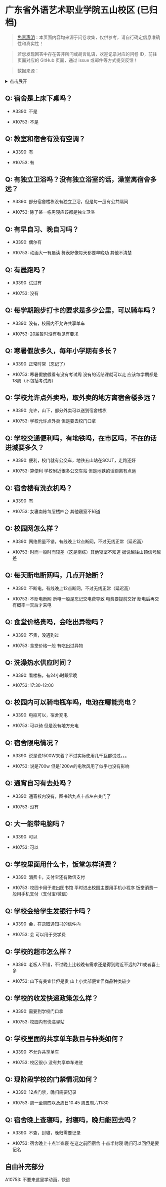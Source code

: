 # 广东省外语艺术职业学院五山校区 (已归档)

> [免责声明](https://colleges.chat/#_3)：本页面内容均来源于问卷收集，仅供参考，请自行确定信息准确性和真实性！

> 若您发现回答中存在答非所问或胡言乱语，欢迎记录对应的问卷 ID，前往页面对应的 GitHub 页面，通过 issue 或邮件等方式提交反馈！

> 数据来源：

<details><summary>点击展开</summary>
<ul>
<li>A3390: 匿名 (2021 年 06 月)</li>
<li>A10753: 匿名 (2022 年 06 月)</li>
</ul>
</details>

## Q: 宿舍是上床下桌吗？

- A3390: 不是

- A10753: 不是

## Q: 教室和宿舍有没有空调？

- A3390: 有

- A10753: 有

## Q: 有独立卫浴吗？没有独立浴室的话，澡堂离宿舍多远？

- A3390: 部分宿舍楼栋没有独立卫浴，但是每一层有公共隔间

- A10753: 除了某一栋男寝应该都是独立卫浴

## Q: 有早自习、晚自习吗？

- A3390: 偶尔有

- A10753: 动画大一有晨读 舞表好像每天都要早晚功 其他不清楚

## Q: 有晨跑吗？

- A3390: 试过有

- A10753: 没有

## Q: 每学期跑步打卡的要求是多少公里，可以骑车吗？

- A3390: 没有，校园内不允许共享单车

- A10753: 20届暂时没有看见有要求

## Q: 寒暑假放多久，每年小学期有多长？

- A3390: 正常时常（忘记了）

- A10753: 寒暑假放假看有没有考试周 没有的话结课就可以走 应该每学期都是18周（不包括考试周）

## Q: 学校允许点外卖吗，取外卖的地方离宿舍楼多远？

- A3390: 允许，山下，部分外卖可以送到宿舍楼栋

- A10753: 学校允许点外卖 但是要去校门口拿

## Q: 学校交通便利吗，有地铁吗，在市区吗，不在的话进城要多久？

- A3390: 便利，校门就有公交车，地铁五山站在SCUT，走路还好

- A10753: 算便利 学校附近很多公交车站 但是地铁的话距离有点远

## Q: 宿舍楼有洗衣机吗？

- A3390: 有

- A10753: 女寝南栋每层楼四台 其他寝室不知道

## Q: 校园网怎么样？

- A3390: 网络质量不错，有线晚上12点断网，不过无线正常（延迟高）

- A10753: 时而一般时而较差（这是南栋）其他寝室不知道 据说越往山顶信号越差

## Q: 每天断电断网吗，几点开始断？

- A3390: 不断电，有线晚上12点断网，不过无线正常（延迟高）

- A10753: 不断电断网 断电一般是忘记交电费导致 电费要提前交好 断电后再交有概率一天后才来电

## Q: 食堂价格贵吗，会吃出异物吗？

- A3390: 不贵，没遇到过

- A10753: 食堂价格一般 有吃出过异物

## Q: 洗澡热水供应时间？

- A3390: 看楼栋，有24小时跟早晚

- A10753: 17:30-12:00

## Q: 校园内可以骑电瓶车吗，电池在哪能充电？

- A3390: 电瓶可以，宿舍充电

- A10753: 可以骑 但是没有地方充电

## Q: 宿舍限电情况？

- A3390: 说是说1500W来着？不过实际使用几千瓦都试过。。。

- A10753: 说是700w 但是1200w的电吹风用了似乎也没有影响

## Q: 通宵自习有去处吗？

- A3390: 通宵校内没有，图书馆九点十点左右关门了

- A10753: 没有

## Q: 大一能带电脑吗？

- A3390: 可以

- A10753: 可以

## Q: 学校里面用什么卡，饭堂怎样消费？

- A3390: 消费卡，支付宝还有微信支付

- A10753: 校园卡用于进出图书馆 平时进出校园主要用手机小程序 饭堂消费一般用手机支付（支付宝/微信）

## Q: 学校会给学生发银行卡吗？

- A3390: 会，在录取通知书的信件内

- A10753: 会 可以用于交学费

## Q: 学校的超市怎么样？

- A3390: 老板人不错，不过晚上比较晚有需求还是得到附近不远的711或者喜士多

- A10753: 山下有美宜佳但是贵 山上小卖部便宜但商品种类较少

## Q: 学校的收发快递政策怎么样？

- A3390: 需要到学校门口拿

- A10753: 校园内有快递驿站

## Q: 学校里面的共享单车数目与种类如何？

- A3390: 不允许共享单车

- A10753: 校区很小 没有共享单车进驻

## Q: 现阶段学校的门禁情况如何？

- A3390: 12点门禁，晚归需要记录

- A10753: 周一至周四以及周日10:45 周五周六11:30

## Q: 宿舍晚上查寝吗，封寝吗，晚归能回去吗？

- A3390: 不查，封寝，晚归需要记录

- A10753: 宿舍晚上十点半查寝 在这之前回宿舍 十点半封寝 晚归可以回但是要记名

## 自由补充部分

A10753: 不要来这里学动画，快逃